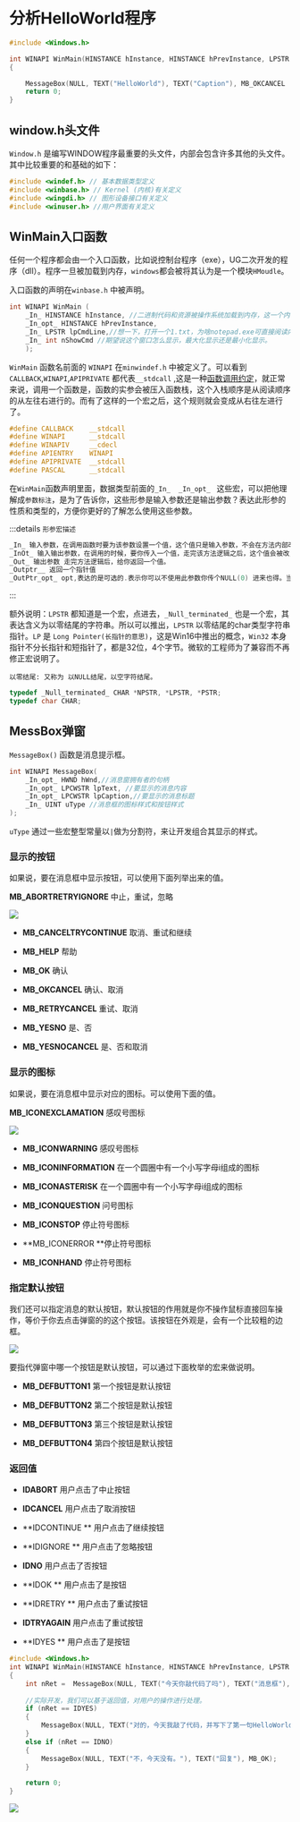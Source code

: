 # 分析HelloWorld程序

```c
#include <Windows.h>

int WINAPI WinMain(HINSTANCE hInstance, HINSTANCE hPrevInstance, LPSTR lpCmdLine, int nCmdShow)
{

	MessageBox(NULL, TEXT("HelloWorld"), TEXT("Caption"), MB_OKCANCEL | MB_ICONINFORMATION | MB_DEFBUTTON2);
	return 0;
}
```

## window.h头文件

`Window.h` 是编写WINDOW程序最重要的头文件，内部会包含许多其他的头文件。其中比较重要的和基础的如下：

```c
#include <windef.h> // 基本数据类型定义
#include <winbase.h> // Kernel (内核)有关定义
#include <wingdi.h> // 图形设备接口有关定义
#include <winuser.h> //用户界面有关定义
```

## WinMain入口函数

任何一个程序都会由一个入口函数，比如说控制台程序（exe），UG二次开发的程序（dll）。程序一旦被加载到内存，`windows`都会被将其认为是一个模块`HMoudle`。

入口函数的声明在`winbase.h` 中被声明。

```c
int WINAPI WinMain (
    _In_ HINSTANCE hInstance, //二进制代码和资源被操作系统加载到内存，这一个内存块业内叫模块，这一个内存块操作系统也会给他分配一个实例，实例句柄在WINDOWS中，基本等价于模块句柄。
    _In_opt_ HINSTANCE hPrevInstance,
    _In_ LPSTR lpCmdLine,//想一下，打开一个1.txt，为啥notepad.exe可直接阅读内容，把1.txt的绝对路径作为命令行参数，传给了notepad.exe了呗，因此notepad.exe底层再去解析此命令行参数，从而读取文件内容。
    _In_ int nShowCmd //期望说这个窗口怎么显示，最大化显示还是最小化显示。
    );	
```

`WinMain` 函数名前面的 `WINAPI` 在`minwindef.h` 中被定义了。可以看到`CALLBACK`,`WINAPI`,`APIPRIVATE` 都代表`__stdcall` ,这是一种<u>函数调用约定</u>，就正常来说，调用一个函数是，函数的实参会被压入函数栈，这个入栈顺序是从阅读顺序的从左往右进行的。而有了这样的一个宏之后，这个规则就会变成从右往左进行了。

```c
#define CALLBACK    __stdcall
#define WINAPI      __stdcall
#define WINAPIV     __cdecl
#define APIENTRY    WINAPI
#define APIPRIVATE  __stdcall
#define PASCAL      __stdcall 
```



在`WinMain`函数声明里面，数据类型前面的`_In_  _In_opt_ `   这些宏，可以把他理解成`参数标注`，是为了告诉你，这些形参是输入参数还是输出参数？表达此形参的性质和类型的，方便你更好的了解怎么使用这些参数。

:::details `形参宏描述`

```c
_In_ 输入参数，在调用函数时要为该参数设置一个值，这个值只是输入参数，不会在方法内部改他。
_InOt_ 输入输出参数，在调用的时候，要你传入一个值，走完该方法逻辑之后，这个值会被改，向你返回此修改后的值。
_Out_ 输出参数 走完方法逻辑后，给你返回一个值。
_Outptr__ 返回一个指针值
_OutPtr_opt_ opt,表达的是可选的.表示你可以不使用此参数你传个NULL(0) 进来也得。当然你定义一个指针变量来接收也没有意见。
```

:::

额外说明：`LPSTR` 都知道是一个宏，点进去，`_Null_terminated_` 也是一个宏，其表达含义为以零结尾的字符串。所以可以推出，`LPSTR` 以零结尾的char类型字符串指针。`LP` 是 `Long Pointer(长指针的意思)`，这是Win16中推出的概念，`Win32` 本身指针不分长指针和短指针了，都是32位，4个字节。微软的工程师为了兼容而不再修正宏说明了。 

`以零结尾: 又称为 以NULL结尾，以空字符结尾。`

```c
typedef _Null_terminated_ CHAR *NPSTR, *LPSTR, *PSTR;
typedef char CHAR;
```

## MessBox弹窗

`MessageBox()` 函数是消息提示框。

```c
int WINAPI MessageBox(
    _In_opt_ HWND hWnd,//消息窗拥有者的句柄
    _In_opt_ LPCWSTR lpText, //要显示的消息内容
    _In_opt_ LPCWSTR lpCaption,//要显示的消息标题
    _In_ UINT uType //消息框的图标样式和按钮样式
);
```

`uType` 通过一些宏整型常量以`|`做为分割符，来让开发组合其显示的样式。

### 显示的按钮

如果说，要在消息框中显示按钮，可以使用下面列举出来的值。

**MB_ABORTRETRYIGNORE** 中止，重试，忽略

![](https://blogwnx-bucket.oss-cn-beijing.aliyuncs.com/img/image-20231119105041013-17003622425211-17173362868441.png)

- **MB_CANCELTRYCONTINUE** 取消、重试和继续

- **MB_HELP** 帮助

- **MB_OK** 确认

- **MB_OKCANCEL** 确认、取消

- **MB_RETRYCANCEL** 重试、取消

- **MB_YESNO**  是、否

- **MB_YESNOCANCEL**  是、否和取消

### 显示的图标

如果说，要在消息框中显示对应的图标。可以使用下面的值。

**MB_ICONEXCLAMATION** 感叹号图标

![](https://blogwnx-bucket.oss-cn-beijing.aliyuncs.com/img/image-20231119105754294-17173363198912.png)

- **MB_ICONWARNING** 感叹号图标

- **MB_ICONINFORMATION** 在一个圆圈中有一个小写字母i组成的图标

- **MB_ICONASTERISK** 在一个圆圈中有一个小写字母i组成的图标

- **MB_ICONQUESTION** 问号图标

- **MB_ICONSTOP** 停止符号图标

- **MB_ICONERROR **停止符号图标

- **MB_ICONHAND** 停止符号图标

### 指定默认按钮

我们还可以指定消息的默认按钮，默认按钮的作用就是你不操作鼠标直接回车操作，等价于你去点击弹窗的的这个按钮。该按钮在外观是，会有一个比较粗的边框。

![](https://blogwnx-bucket.oss-cn-beijing.aliyuncs.com/img/image-20231119110600910-17173363450943.png)

要指代弹窗中哪一个按钮是默认按钮，可以通过下面枚举的宏来做说明。

- **MB_DEFBUTTON1**  第一个按钮是默认按钮

- **MB_DEFBUTTON2** 第二个按钮是默认按钮

- **MB_DEFBUTTON3** 第三个按钮是默认按钮

- **MB_DEFBUTTON4** 第四个按钮是默认按钮

### 返回值

- **IDABORT**  用户点击了中止按钮

- **IDCANCEL**  用户点击了取消按钮

- **IDCONTINUE ** 用户点击了继续按钮

- **IDIGNORE ** 用户点击了忽略按钮

- **IDNO**  用户点击了否按钮

- **IDOK ** 用户点击了是按钮

- **IDRETRY ** 用户点击了重试按钮

- **IDTRYAGAIN**   用户点击了重试按钮

- **IDYES **  用户点击了是按钮

```c
#include <Windows.h>
int WINAPI WinMain(HINSTANCE hInstance, HINSTANCE hPrevInstance, LPSTR lpCmdLine, int nCmdShow)
{
	int nRet =  MessageBox(NULL, TEXT("今天你敲代码了吗"), TEXT("消息框"), MB_YESNO | MB_ICONQUESTION|MB_DEFBUTTON1);
	
    //实际开发，我们可以基于返回值，对用户的操作进行处理。
	if (nRet == IDYES)
	{
		MessageBox(NULL, TEXT("对的，今天我敲了代码，并写下了第一句HelloWorld!"), TEXT("回复"), MB_OK);
	}
	else if (nRet == IDNO)
	{
		MessageBox(NULL, TEXT("不，今天没有。"), TEXT("回复"), MB_OK);
	}

	return 0;
}
```

![](https://blogwnx-bucket.oss-cn-beijing.aliyuncs.com/img/%E6%B6%88%E6%81%AF%E6%A1%86%E8%BF%94%E5%9B%9E%E5%80%BC%E5%A4%84%E7%90%86-17003637779822-17173364007114.gif)

